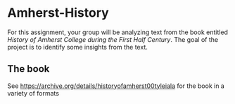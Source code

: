 # Amherst-History

For this assignment, your group will be analyzing text from the book entitled *History of Amherst College during the First Half Century*.
The goal of the project is to identify some insights from the text. 

## The book

See https://archive.org/details/historyofamherst00tyleiala for the book in a variety of formats
